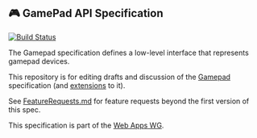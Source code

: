 ## 🎮 GamePad API Specification
[![Build Status](https://travis-ci.com/w3c/gamepad.svg?branch=gh-pages)](https://travis-ci.com/w3c/gamepad)

The Gamepad specification defines a low-level interface that represents gamepad devices.

This repository is for editing drafts and discussion of the [Gamepad](https://w3c.github.io/gamepad/) specification
(and [extensions](https://w3c.github.io/gamepad/extensions.html) to it).

See [FeatureRequests.md](FeatureRequests.md) for feature requests beyond the first version of this spec. 

This specification is part of the [Web Apps WG](https://github.com/w3c/webappswg).
